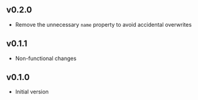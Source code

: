 ## v0.2.0

- Remove the unnecessary `name` property to avoid accidental overwrites

## v0.1.1

- Non-functional changes

## v0.1.0

- Initial version
